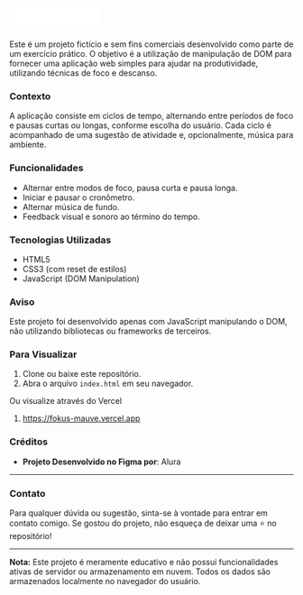 ![image](https://github.com/VanessaSAraujo/Fokus/blob/af15f0a0b3d7103cb71ee09e1ba2a7105ec55a09/imagens/logo.png#vitrinedev)


Este é um projeto fictício e sem fins comerciais desenvolvido como parte de um exercício prático. O objetivo é a utilização de manipulação de DOM para fornecer uma aplicação web simples para ajudar na produtividade, utilizando técnicas de foco e descanso.

### Contexto

A aplicação consiste em ciclos de tempo, alternando entre períodos de foco e pausas curtas ou longas, conforme escolha do usuário. Cada ciclo é acompanhado de uma sugestão de atividade e, opcionalmente, música para ambiente.

### Funcionalidades

- Alternar entre modos de foco, pausa curta e pausa longa.
- Iniciar e pausar o cronômetro.
- Alternar música de fundo.
- Feedback visual e sonoro ao término do tempo.

### Tecnologias Utilizadas

- HTML5
- CSS3 (com reset de estilos)
- JavaScript (DOM Manipulation)

### Aviso

Este projeto foi desenvolvido apenas com JavaScript manipulando o DOM, não utilizando bibliotecas ou frameworks de terceiros.

### Para Visualizar

1. Clone ou baixe este repositório.
2. Abra o arquivo `index.html` em seu navegador.

Ou visualize através do Vercel

1. https://fokus-mauve.vercel.app

### Créditos

- **Projeto Desenvolvido no Figma por**: Alura

---

### Contato

Para qualquer dúvida ou sugestão, sinta-se à vontade para entrar em contato comigo. Se gostou do projeto, não esqueça de deixar uma ⭐️ no repositório!

---

**Nota:** Este projeto é meramente educativo e não possui funcionalidades ativas de servidor ou armazenamento em nuvem. Todos os dados são armazenados localmente no navegador do usuário.

